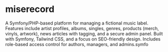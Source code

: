 # miserecord
A Symfony/PHP-based platform for managing a fictional music label. Features include artist profiles, albums, singles, genres, products (merch, vinyls, artwork), news articles with tagging, and a secure admin panel. Built with Symfony, Tailwind CSS, and a focus on SEO-friendly design. Includes role-based access control for authors, managers, and admins.symfo